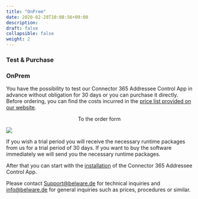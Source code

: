 ```yaml
---
title: "OnPrem"
date: 2020-02-28T10:08:56+09:00
description: 
draft: false
collapsible: false
weight: 2
---
```

### Test & Purchase

### OnPrem

You have the possibility to test our Connector 365 Addressee Control App in advance without obligation for 30 days or you can purchase it directly. 
Before ordering, you can find the costs incurred in the [price list provided on our website](https://www.belware.de/preise?lang=en).  

<p style="text-align: center;">
To the order form
</p>

[<img src="/images/apps/Forms_easy.png">](https://forms.office.com/Pages/ResponsePage.aspx?id=wbg8p1B5wk60E37fEWJ6gK10RbLPyuxOs2bKXXZxm8JUM0tNOEJVMlIxUkpOQzJTN0owME5OV0wwNy4u)

If you wish a trial period you will receive the necessary runtime packages from us for a trial period of 30 days.
If you want to buy the software immediately we will send you the necessary runtime packages.

After that you can start with the [installation](en/apps/addressee-control/first-steps/installation/onprem/) of the Connector 365 Addressee Control App.

Please contact Support@belware.de for technical inquiries and info@belware.de for general inquiries such as prices, procedures or similar.